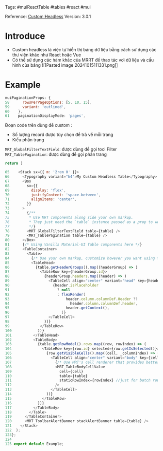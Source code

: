 Tags: #muiReactTable #tables #react #mui 

Reference: [Custom Headless](https://www.material-react-table.com/docs/examples/custom-headless)
Version: 3.0.1
# Introduce
- Custom headless là việc tự hiển thị bảng dữ liệu bằng cách sử dụng các thư viện khác như React hoặc Vue
- Có thể sử dụng các hàm khác của MRRT để thao tác vơi dữ liệu và cấu hình của bảng
![[Pasted image 20241015111331.png]]

# Example

```js
muiPaginationProps: {
58      rowsPerPageOptions: [5, 10, 15],
59      variant: 'outlined',
60    },
61    paginationDisplayMode: 'pages',
```
Đoạn code trên dùng để custom :
- Số lượng record được tùy chọn để trả về mỗi trang
- Kiểu phân trang

`MRT_GlobalFilterTextField`: được dùng để gọi tool Filter
`MRT_TablePagination`: được dùng để gọi phân trang


```js
return (

65    <Stack sx={{ m: '2rem 0' }}>
66      <Typography variant="h4">My Custom Headless Table</Typography>
67      <Box
68        sx={{
69          display: 'flex',
70          justifyContent: 'space-between',
71          alignItems: 'center',
72        }}
73      >
74        {/**
75         * Use MRT components along side your own markup.
76         * They just need the `table` instance passed as a prop to work!
77         */}
78        <MRT_GlobalFilterTextField table={table} />
79        <MRT_TablePagination table={table} />
80      </Box>
81      {/* Using Vanilla Material-UI Table components here */}
82      <TableContainer>
83        <Table>
84          {/* Use your own markup, customize however you want using the power of TanStack Table */}
85          <TableHead>
86            {table.getHeaderGroups().map((headerGroup) => (
87              <TableRow key={headerGroup.id}>
88                {headerGroup.headers.map((header) => (
89                  <TableCell align="center" variant="head" key={header.id}>
90                    {header.isPlaceholder
91                      ? null
92                      : flexRender(
93                          header.column.columnDef.Header ??
94                            header.column.columnDef.header,
95                          header.getContext(),
96                        )}
97                  </TableCell>
98                ))}
99              </TableRow>
100            ))}
101          </TableHead>
102          <TableBody>
103            {table.getRowModel().rows.map((row, rowIndex) => (
104              <TableRow key={row.id} selected={row.getIsSelected()}>
105                {row.getVisibleCells().map((cell, _columnIndex) => (
106                  <TableCell align="center" variant="body" key={cell.id}>
107                    {/* Use MRT's cell renderer that provides better logic than flexRender */}
108                    <MRT_TableBodyCellValue
109                      cell={cell}
110                      table={table}
111                      staticRowIndex={rowIndex} //just for batch row selection to work
112                    />
113                  </TableCell>
114                ))}
115              </TableRow>
116            ))}
117          </TableBody>
118        </Table>
119      </TableContainer>
120      <MRT_ToolbarAlertBanner stackAlertBanner table={table} />
121    </Stack>
122  );
123};
124
125 export default Example;
```

